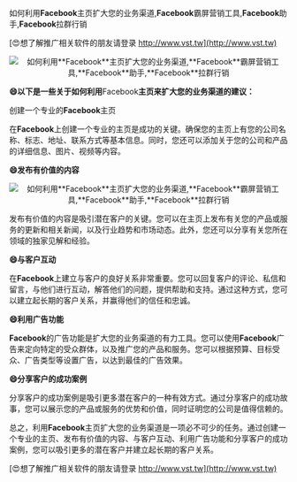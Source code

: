 如何利用**Facebook**主页扩大您的业务渠道,**Facebook**霸屏营销工具,**Facebook**助手,**Facebook**拉群行销

[😍想了解推广相关软件的朋友请登录 http://www.vst.tw](http://www.vst.tw)

 <center><img src="https://vst.tw/MP4/tuiguang/png/3.png" alt="如何利用**Facebook**主页扩大您的业务渠道,**Facebook**霸屏营销工具,**Facebook**助手,**Facebook**拉群行销"></center>

**😄以下是一些关于如何利用**Facebook**主页来扩大您的业务渠道的建议：**

创建一个专业的**Facebook**主页

在**Facebook**上创建一个专业的主页是成功的关键。确保您的主页上有您的公司名称、标志、地址、联系方式等基本信息。同时，您还可以添加关于您的公司和产品的详细信息、图片、视频等内容。

**😄发布有价值的内容**

 <center><img src="https://vst.tw/MP4/tuiguang/png/3.png" alt="如何利用**Facebook**主页扩大您的业务渠道,**Facebook**霸屏营销工具,**Facebook**助手,**Facebook**拉群行销"></center>

发布有价值的内容是吸引潜在客户的关键。您可以在主页上发布有关您的产品或服务的更新和相关新闻，以及行业趋势和市场动态。此外，您还可以分享有关您所在领域的独家见解和经验。

**😄与客户互动**

在**Facebook**上建立与客户的良好关系非常重要。您可以回复客户的评论、私信和留言，与他们进行互动，解答他们的问题，提供帮助和支持。通过这种方式，您可以建立起长期的客户关系，并赢得他们的信任和忠诚。

**😄利用广告功能**

**Facebook**的广告功能是扩大您的业务渠道的有力工具。您可以使用**Facebook**广告来定向特定的受众群体，以及推广您的产品和服务。您可以根据预算、目标受众、广告类型等设置广告，以达到最佳的广告效果。

**😄分享客户的成功案例**

分享客户的成功案例是吸引更多潜在客户的一种有效方式。通过分享客户的成功故事，您可以展示您的产品或服务的优势和价值，同时证明您的公司是值得信赖的。

总之，利用**Facebook**主页扩大您的业务渠道是一项必不可少的任务。通过创建一个专业的主页、发布有价值的内容、与客户互动、利用广告功能和分享客户的成功案例，您可以吸引更多的潜在客户并建立起长期的客户关系。

[😍想了解推广相关软件的朋友请登录 http://www.vst.tw](http://www.vst.tw)



